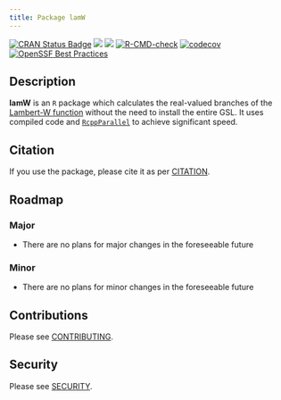 ```yaml
---
title: Package lamW
---
```


<!-- badges: start -->
[![CRAN Status Badge](https://www.r-pkg.org/badges/version/lamW)](https://CRAN.R-project.org/package=lamW)
[![](http://cranlogs.r-pkg.org/badges/last-month/lamW)](https://cran.r-project.org/package=lamW)
[![](https://cranlogs.r-pkg.org/badges/grand-total/lamW)](https://cran.r-project.org/package=lamW)
[![R-CMD-check](https://github.com/aadler/lamW/workflows/R-CMD-check/badge.svg)](https://github.com/aadler/lamW/actions/workflows/R-CMD-check.yaml)
[![codecov](https://codecov.io/gh/aadler/lamW/graph/badge.svg?token=2wxFx5ObKY)](https://codecov.io/gh/aadler/lamW)
[![OpenSSF Best Practices](https://bestpractices.coreinfrastructure.org/projects/2022/badge)](https://bestpractices.coreinfrastructure.org/projects/2022)
<!-- badges: end -->

## Description
**lamW** is an `R` package which calculates the real-valued branches of the
[Lambert-W function](https://en.wikipedia.org/wiki/Lambert_W_function) without
the need to install the entire GSL. It uses compiled code and 
[`RcppParallel`](https://rcppcore.github.io/RcppParallel/) to achieve
significant speed.

## Citation
If you use the package, please cite it as per
[CITATION](https://CRAN.R-project.org/package=lamW/citation.html).

## Roadmap
### Major

 * There are no plans for major changes in the foreseeable future
 
### Minor

 * There are no plans for minor changes in the foreseeable future

## Contributions
Please see
[CONTRIBUTING](https://github.com/aadler/lamW/blob/master/CONTRIBUTING.md).

## Security
Please see [SECURITY](https://github.com/aadler/lamW/blob/master/SECURITY.md).
